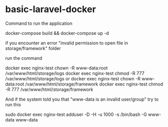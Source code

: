 # basic-laravel-docker

Command to run the application

docker-compose build && docker-compose up -d

if you encounter an error "invalid permission to open file in storage/framework" folder

run the command 

docker exec nginx-test chown -R www-data:root /var/www/html/storage/logs
docker exec nginx-test chmod -R 777 /var/www/html/storage/logs
or
docker exec nginx-test chown -R www-data:root /var/www/html/storage/framework
docker exec nginx-test chmod -R 777 /var/www/html/storage/framework

And if the system told you that "www-data is an invalid user/group" try to run this

sudo docker exec nginx-test adduser -D -H -u 1000 -s /bin/bash -G www-data www-data
